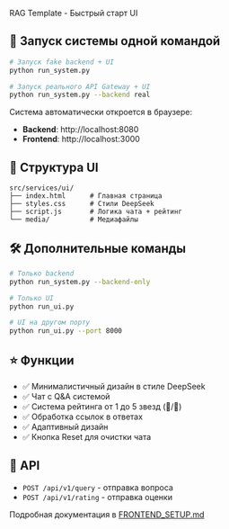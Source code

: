  RAG Template - Быстрый старт UI

## 🚀 Запуск системы одной командой

```bash
# Запуск fake backend + UI
python run_system.py

# Запуск реального API Gateway + UI
python run_system.py --backend real
```

Система автоматически откроется в браузере:
- **Backend**: http://localhost:8080
- **Frontend**: http://localhost:3000

## 📁 Структура UI

```
src/services/ui/
├── index.html      # Главная страница
├── styles.css      # Стили DeepSeek
├── script.js       # Логика чата + рейтинг
└── media/          # Медиафайлы
```

## 🛠️ Дополнительные команды

```bash
# Только backend
python run_system.py --backend-only

# Только UI
python run_ui.py

# UI на другом порту
python run_ui.py --port 8000
```

## ⭐ Функции

- ✅ Минималистичный дизайн в стиле DeepSeek
- ✅ Чат с Q&A системой
- ✅ Система рейтинга от 1 до 5 звезд (🔘/🔵)
- ✅ Обработка ссылок в ответах
- ✅ Адаптивный дизайн
- ✅ Кнопка Reset для очистки чата

## 🔧 API

- `POST /api/v1/query` - отправка вопроса
- `POST /api/v1/rating` - отправка оценки

Подробная документация в [FRONTEND_SETUP.md](FRONTEND_SETUP.md)
